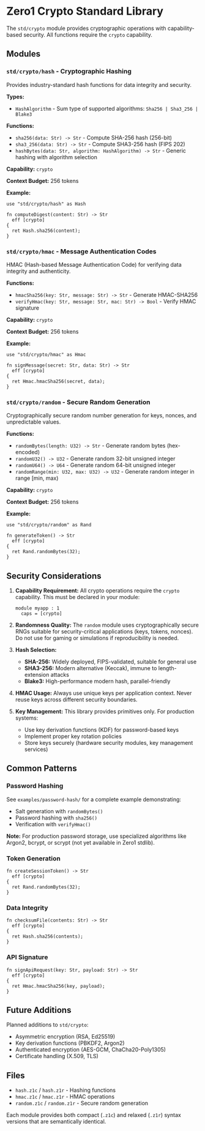 # Zero1 Crypto Standard Library

The `std/crypto` module provides cryptographic operations with capability-based security. All functions require the `crypto` capability.

## Modules

### `std/crypto/hash` - Cryptographic Hashing

Provides industry-standard hash functions for data integrity and security.

**Types:**
- `HashAlgorithm` - Sum type of supported algorithms: `Sha256 | Sha3_256 | Blake3`

**Functions:**
- `sha256(data: Str) -> Str` - Compute SHA-256 hash (256-bit)
- `sha3_256(data: Str) -> Str` - Compute SHA3-256 hash (FIPS 202)
- `hashBytes(data: Str, algorithm: HashAlgorithm) -> Str` - Generic hashing with algorithm selection

**Capability:** `crypto`

**Context Budget:** 256 tokens

**Example:**
```z1r
use "std/crypto/hash" as Hash

fn computeDigest(content: Str) -> Str
  eff [crypto]
{
  ret Hash.sha256(content);
}
```

### `std/crypto/hmac` - Message Authentication Codes

HMAC (Hash-based Message Authentication Code) for verifying data integrity and authenticity.

**Functions:**
- `hmacSha256(key: Str, message: Str) -> Str` - Generate HMAC-SHA256
- `verifyHmac(key: Str, message: Str, mac: Str) -> Bool` - Verify HMAC signature

**Capability:** `crypto`

**Context Budget:** 256 tokens

**Example:**
```z1r
use "std/crypto/hmac" as Hmac

fn signMessage(secret: Str, data: Str) -> Str
  eff [crypto]
{
  ret Hmac.hmacSha256(secret, data);
}
```

### `std/crypto/random` - Secure Random Generation

Cryptographically secure random number generation for keys, nonces, and unpredictable values.

**Functions:**
- `randomBytes(length: U32) -> Str` - Generate random bytes (hex-encoded)
- `randomU32() -> U32` - Generate random 32-bit unsigned integer
- `randomU64() -> U64` - Generate random 64-bit unsigned integer
- `randomRange(min: U32, max: U32) -> U32` - Generate random integer in range [min, max)

**Capability:** `crypto`

**Context Budget:** 256 tokens

**Example:**
```z1r
use "std/crypto/random" as Rand

fn generateToken() -> Str
  eff [crypto]
{
  ret Rand.randomBytes(32);
}
```

## Security Considerations

1. **Capability Requirement:** All crypto operations require the `crypto` capability. This must be declared in your module:
   ```z1r
   module myapp : 1
     caps = [crypto]
   ```

2. **Randomness Quality:** The `random` module uses cryptographically secure RNGs suitable for security-critical applications (keys, tokens, nonces). Do not use for gaming or simulations if reproducibility is needed.

3. **Hash Selection:**
   - **SHA-256:** Widely deployed, FIPS-validated, suitable for general use
   - **SHA3-256:** Modern alternative (Keccak), immune to length-extension attacks
   - **Blake3:** High-performance modern hash, parallel-friendly

4. **HMAC Usage:** Always use unique keys per application context. Never reuse keys across different security boundaries.

5. **Key Management:** This library provides primitives only. For production systems:
   - Use key derivation functions (KDF) for password-based keys
   - Implement proper key rotation policies
   - Store keys securely (hardware security modules, key management services)

## Common Patterns

### Password Hashing
See `examples/password-hash/` for a complete example demonstrating:
- Salt generation with `randomBytes()`
- Password hashing with `sha256()`
- Verification with `verifyHmac()`

**Note:** For production password storage, use specialized algorithms like Argon2, bcrypt, or scrypt (not yet available in Zero1 stdlib).

### Token Generation
```z1r
fn createSessionToken() -> Str
  eff [crypto]
{
  ret Rand.randomBytes(32);
}
```

### Data Integrity
```z1r
fn checksumFile(contents: Str) -> Str
  eff [crypto]
{
  ret Hash.sha256(contents);
}
```

### API Signature
```z1r
fn signApiRequest(key: Str, payload: Str) -> Str
  eff [crypto]
{
  ret Hmac.hmacSha256(key, payload);
}
```

## Future Additions

Planned additions to `std/crypto`:
- Asymmetric encryption (RSA, Ed25519)
- Key derivation functions (PBKDF2, Argon2)
- Authenticated encryption (AES-GCM, ChaCha20-Poly1305)
- Certificate handling (X.509, TLS)

## Files

- `hash.z1c` / `hash.z1r` - Hashing functions
- `hmac.z1c` / `hmac.z1r` - HMAC operations
- `random.z1c` / `random.z1r` - Secure random generation

Each module provides both compact (`.z1c`) and relaxed (`.z1r`) syntax versions that are semantically identical.
